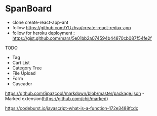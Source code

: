 # SpanBoard

- clone create-react-app-ant
- follow https://github.com/YUzhva/create-react-redux-app
- follow for heroku deployment : https://gist.github.com/mars/5e01bb2a074594b44870cb087f54fe2f


TODO
- Tag
- Cart List
- Category Tree
- File Upload
- Form
- Cascader

https://github.com/Spazcool/markdown/blob/master/package.json  - Marked extension(https://github.com/chjj/marked)

https://codeburst.io/javascript-what-is-a-function-172e3488fcdc